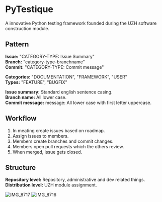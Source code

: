 # PyTestique
A innovative Python testing framework founded during the UZH software construction module.

## Pattern
**Issue:** "CATEGORY-TYPE: Issue Summary" <br>
**Branch:** "category-type-branchname" <br>
**Commit:** "CATEGORY-TYPE: Commit message" <br>

**Categories:** "DOCUMENTATION", "FRAMEWORK", "USER" <br>
**Types:** "FEATURE", "BUGFIX" <br>

**Issue summary:** Standard english sentence casing. <br>
**Branch name:** All lower case. <br>
**Commit message:** message: All lower case with first letter uppercase. <br>

## Workflow
1. In meating create issues based on roadmap.
2. Assign issues to members.
3. Members create branches and commit changes.
4. Members open pull requests which the others review.
5. When merged, issue gets closed.

## Structure
**Repository level:** Repository, administrative and dev related things. <br>
**Distribution level:** UZH module assignment. <br>


![IMG_8717](https://github.com/C0DECYCLE/PyTestique/assets/18073837/a84e5c23-d552-40a6-a59f-1dbcca76c019)
![IMG_8716](https://github.com/C0DECYCLE/PyTestique/assets/18073837/3b255c6b-0ed3-4521-987d-4ef3ac884c0e)
